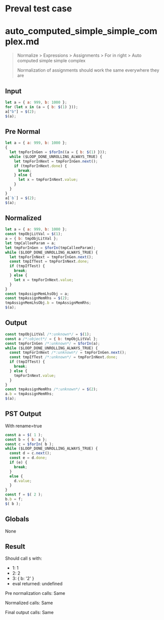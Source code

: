 # Preval test case

# auto_computed_simple_simple_complex.md

> Normalize > Expressions > Assignments > For in right > Auto computed simple simple complex
>
> Normalization of assignments should work the same everywhere they are

## Input

`````js filename=intro
let a = { a: 999, b: 1000 };
for (let x in (a = { b: $(1) }));
a["b"] = $(2);
$(a);
`````

## Pre Normal


`````js filename=intro
let a = { a: 999, b: 1000 };
{
  let tmpForInGen = $forIn((a = { b: $(1) }));
  while ($LOOP_DONE_UNROLLING_ALWAYS_TRUE) {
    let tmpForInNext = tmpForInGen.next();
    if (tmpForInNext.done) {
      break;
    } else {
      let x = tmpForInNext.value;
    }
  }
}
a[`b`] = $(2);
$(a);
`````

## Normalized


`````js filename=intro
let a = { a: 999, b: 1000 };
const tmpObjLitVal = $(1);
a = { b: tmpObjLitVal };
let tmpCalleeParam = a;
let tmpForInGen = $forIn(tmpCalleeParam);
while ($LOOP_DONE_UNROLLING_ALWAYS_TRUE) {
  let tmpForInNext = tmpForInGen.next();
  const tmpIfTest = tmpForInNext.done;
  if (tmpIfTest) {
    break;
  } else {
    let x = tmpForInNext.value;
  }
}
const tmpAssignMemLhsObj = a;
const tmpAssignMemRhs = $(2);
tmpAssignMemLhsObj.b = tmpAssignMemRhs;
$(a);
`````

## Output


`````js filename=intro
const tmpObjLitVal /*:unknown*/ = $(1);
const a /*:object*/ = { b: tmpObjLitVal };
const tmpForInGen /*:unknown*/ = $forIn(a);
while ($LOOP_DONE_UNROLLING_ALWAYS_TRUE) {
  const tmpForInNext /*:unknown*/ = tmpForInGen.next();
  const tmpIfTest /*:unknown*/ = tmpForInNext.done;
  if (tmpIfTest) {
    break;
  } else {
    tmpForInNext.value;
  }
}
const tmpAssignMemRhs /*:unknown*/ = $(2);
a.b = tmpAssignMemRhs;
$(a);
`````

## PST Output

With rename=true

`````js filename=intro
const a = $( 1 );
const b = { b: a };
const c = $forIn( b );
while ($LOOP_DONE_UNROLLING_ALWAYS_TRUE) {
  const d = c.next();
  const e = d.done;
  if (e) {
    break;
  }
  else {
    d.value;
  }
}
const f = $( 2 );
b.b = f;
$( b );
`````

## Globals

None

## Result

Should call `$` with:
 - 1: 1
 - 2: 2
 - 3: { b: '2' }
 - eval returned: undefined

Pre normalization calls: Same

Normalized calls: Same

Final output calls: Same
